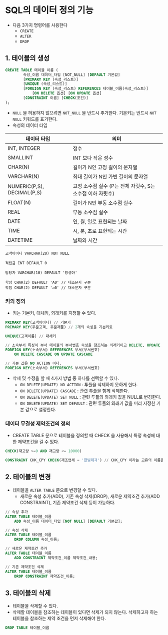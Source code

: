 # SQL의 데이터 정의 기능

- 다음 3가지 명령어를 사용한다
    - `CREATE`
    - `ALTER`
    - `DROP`

## 1. 테이블의 생성

```sql
CREATE TABLE 테이블_이름 (
		속성_이름 데이터_타입 [NOT_NULL] [DEFAULT 기본값]
		[PRIMARY KEY (속성_리스트)]
		[UNIQUE (속성_리스트)]
		[FOREIGN KEY (속성_리스트) REFERENCES 테이블_이름(속성_리스트)]
			[ON DELETE 옵션] [ON UPDATE 옵션]
		[CONSTRAINT 이름] [CHECK(조건)]
);
```

- `NULL` 을 허용하지 않으려면 `NOT_NULL` 을 반드시 추가한다. 기본키는 반드시 `NOT NULL` 키워드를 표기한다.
- 속성의 데이터 타입


| 데이터 타입 | 의미 |
| --- | --- |
| INT, INTEGER | 정수 |
| SMALLINT | INT 보다 작은 정수 |
| CHAR(N) | 길이가 N인 고정 길이의 문자열 |
| VARCHAR(N) | 최대 길이가 N인 가변 길이의 문자열 |
| NUMERIC(P,S), DECIMAL(P,S) | 고정 소수점 실수 (P는 전체 자릿수, S는 소수점 이하 자릿수) |
| FLOAT(N) | 길이가 N인 부동 소수점 실수 |
| REAL | 부동 소수점 실수 |
| DATE | 연, 월, 일로 표현되는 날짜 |
| TIME | 시, 분, 초로 표현되는 시간 |
| DATETIME | 날짜와 시간 |

    
    고객아이디 VARCHAR(20) NOT NULL
    
    적립금 INT DEFAULT 0
    
    담당자 VARCHAR(10) DEFAULT '방경아'
    
    학점 CHAR(2) DEFAULT 'A0' // 대소문자 구분
    학점 CHAR(2) DEFAULT 'a0' // 대소문자 구분
    

### 키의 정의

- 키는 기본키, 대체키, 외래키를 지정할 수 있다.

```sql
PRIMARY KEY(고객아이디) // 기본키
PRIMARY KEY(주문고객, 주문제품) // 2개의 속성을 기본키로

UNIQUE(고객이름) // 대체키

// 소속부서 특성이 부서 테이블의 부서번호 속성을 참조하는 외래키이고 DELETE, UPDATE 의 경우 CASCADE로 처리한다.
FOREIGN KEY(소속부서) REFERENCES 부서(부서번호)
	ON DELETE CASCADE ON UPDATE CASCADE

// 기본 값은 NO ACTION 이다.
FOREIGN KEY(소속부서) REFERENCES 부서(부서번호)
```

- 삭제 및 수정을 할 때 4가지 방법 중 하나를 선택할 수 있다.
    - `ON DELETE(UPDATE) NO ACTION` : 투플을 삭제하지 못하게 한다.
    - `ON DELETE(UPDATE) CASCADE` : 관련 투플을 함께 삭제한다.
    - `ON DELETE(UPDATE) SET NULL` : 관련 투플의 외래키 값을 NULL로 변경한다.
    - `ON DELETE(UPDATE) SET DEFAULT` : 관련 투플의 외래키 값을 미리 지정한 기본 값으로 설정한다.

### 데이터 무결성 제약조건의 정의

- CREATE TABLE 문으로 테이블을 정의할 때 CHECK 을 사용해서 특정 속성에 대한 제약조건을 걸 수 있다.

```sql
CHECK(재고량 >=0 AND 재고량 <= 10000)

CONSTRAINT CHK_CPY CHECK(제조업체 = '한빛제과') // CHK_CPY 이라는 고유의 이름을 부여한다.
```

## 2. 테이블의 변경

- 테이블을 `ALTER TABLE` 문으로 변경할 수 있다.
    - 새로운 속성 추가(ADD), 기존 속성 삭제(DROP), 새로운 제약조건 추가(ADD CONSTRAINT), 기존 제약조건 삭제 등이 가능하다.

```sql
// 속성 추가
ALTER TABLE 테이블_이름
	ADD 속성_이름 데이터_타입 [NOT NULL] [DEFAULT 기본값];

// 속성 삭제
ALTER TABLE 테이블_이름
	DROP COLUMN 속성_이름;

// 새로운 제약조건 추가
ALTER TABLE 테이블_이름
	ADD CONSTRAINT 제약조건_이름 제약조건_내용;

// 기존 제약조건 삭제
ALTER TABLE 테이블_이름
	DROP CONSTRAINT 제약조건_이름;
```

## 3. 테이블의 삭제

- 테이블을 삭제할 수 있다.
- 삭제할 테이블을 참조하는 테이블이 있다면 삭제가 되지 않는다. 삭제하고자 하는 테이블을 참조하는 제약 조건을 먼저 삭제해야 한다.

```sql
DROP TABLE 테이블_이름
```